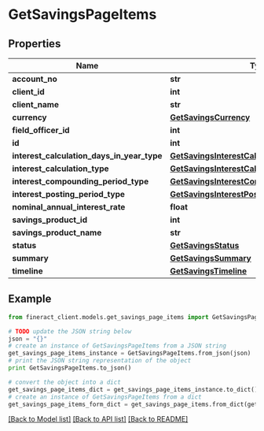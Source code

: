 # GetSavingsPageItems


## Properties

Name | Type | Description | Notes
------------ | ------------- | ------------- | -------------
**account_no** | **str** |  | [optional] 
**client_id** | **int** |  | [optional] 
**client_name** | **str** |  | [optional] 
**currency** | [**GetSavingsCurrency**](GetSavingsCurrency.md) |  | [optional] 
**field_officer_id** | **int** |  | [optional] 
**id** | **int** |  | [optional] 
**interest_calculation_days_in_year_type** | [**GetSavingsInterestCalculationDaysInYearType**](GetSavingsInterestCalculationDaysInYearType.md) |  | [optional] 
**interest_calculation_type** | [**GetSavingsInterestCalculationType**](GetSavingsInterestCalculationType.md) |  | [optional] 
**interest_compounding_period_type** | [**GetSavingsInterestCompoundingPeriodType**](GetSavingsInterestCompoundingPeriodType.md) |  | [optional] 
**interest_posting_period_type** | [**GetSavingsInterestPostingPeriodType**](GetSavingsInterestPostingPeriodType.md) |  | [optional] 
**nominal_annual_interest_rate** | **float** |  | [optional] 
**savings_product_id** | **int** |  | [optional] 
**savings_product_name** | **str** |  | [optional] 
**status** | [**GetSavingsStatus**](GetSavingsStatus.md) |  | [optional] 
**summary** | [**GetSavingsSummary**](GetSavingsSummary.md) |  | [optional] 
**timeline** | [**GetSavingsTimeline**](GetSavingsTimeline.md) |  | [optional] 

## Example

```python
from fineract_client.models.get_savings_page_items import GetSavingsPageItems

# TODO update the JSON string below
json = "{}"
# create an instance of GetSavingsPageItems from a JSON string
get_savings_page_items_instance = GetSavingsPageItems.from_json(json)
# print the JSON string representation of the object
print GetSavingsPageItems.to_json()

# convert the object into a dict
get_savings_page_items_dict = get_savings_page_items_instance.to_dict()
# create an instance of GetSavingsPageItems from a dict
get_savings_page_items_form_dict = get_savings_page_items.from_dict(get_savings_page_items_dict)
```
[[Back to Model list]](../README.md#documentation-for-models) [[Back to API list]](../README.md#documentation-for-api-endpoints) [[Back to README]](../README.md)



